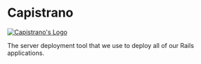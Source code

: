 Capistrano
==========

[![Capistrano's Logo][producti]][product]

The server deployment tool that we use to deploy all of our Rails applications.

[product]: http://capistranorb.com/
[producti]: http://i.imgur.com/ka9fU5Z.jpg
